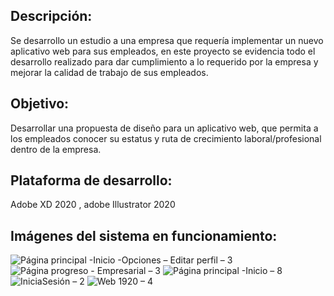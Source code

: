 ## Descripción:
Se desarrollo un estudio a una empresa que requería implementar un nuevo aplicativo web para sus empleados, en este proyecto se evidencia todo el desarrollo realizado para dar cumplimiento a lo requerido por la empresa y mejorar la calidad de trabajo de sus empleados. 
## Objetivo:
Desarrollar una propuesta de diseño para un aplicativo web, que permita a los empleados conocer su estatus y ruta de crecimiento laboral/profesional dentro de la empresa.
## Plataforma de desarrollo: 
Adobe XD 2020 , adobe Illustrator 2020 
## Imágenes del sistema en funcionamiento: 

![Página principal -Inicio -Opciones – Editar perfil – 3](https://user-images.githubusercontent.com/48070038/111014683-eebff500-8372-11eb-883f-c31fd58ea5b2.png)
![Página progreso - Empresarial – 3](https://user-images.githubusercontent.com/48070038/111014688-f4b5d600-8372-11eb-93f4-b89c7319ac5a.png)
![Página principal -Inicio – 8](https://user-images.githubusercontent.com/48070038/111014700-00090180-8373-11eb-9f34-b8c5ecac6de1.png)
![IniciaSesión – 2](https://user-images.githubusercontent.com/48070038/111014709-08613c80-8373-11eb-8ba1-0e70ccbdcdf3.png)
![Web 1920 – 4](https://user-images.githubusercontent.com/48070038/111014733-29299200-8373-11eb-8d41-c8e0d09b11d6.png)
